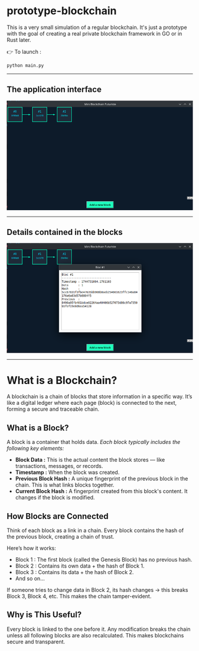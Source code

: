 # prototype-blockchain

This is a very small simulation of a regular blockchain. It's just a prototype with the goal of creating a real private blockchain framework in GO or in Rust later.

👉 To launch :
```bash
python main.py
```

---

## The application interface
![interface](public/interface.png)

---

## Details contained in the blocks
![block-informations](public/block-informations.png)

---

# What is a Blockchain?

A blockchain is a chain of blocks that store information in a specific way.
It’s like a digital ledger where each page (block) is connected to the next, forming a secure and traceable chain.


## What is a Block?

A block is a container that holds data.
_Each block typically includes the following key elements:_

- **Block Data :** This is the actual content the block stores — like transactions, messages, or records.
- **Timestamp :** When the block was created.
- **Previous Block Hash :** A unique fingerprint of the previous block in the chain. This is what links blocks together.
- **Current Block Hash :** A fingerprint created from this block's content. It changes if the block is modified.

## How Blocks are Connected

Think of each block as a link in a chain.
Every block contains the hash of the previous block, creating a chain of trust.

Here’s how it works:

- Block 1 : The first block (called the Genesis Block) has no previous hash.
- Block 2 : Contains its own data + the hash of Block 1.
- Block 3 : Contains its data + the hash of Block 2.
- And so on...

If someone tries to change data in Block 2, its hash changes → this breaks Block 3, Block 4, etc.
This makes the chain tamper-evident.


## Why is This Useful?

Every block is linked to the one before it.
Any modification breaks the chain unless all following blocks are also recalculated.
This makes blockchains secure and transparent.
